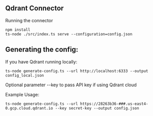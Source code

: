 ## Qdrant Connector

Running the connector

```shell
npm install
ts-node ./src/index.ts serve --configuration=config.json
```

## Generating the config:

If you have Qdrant running locally:

```shell
ts-node generate-config.ts --url http://localhost:6333 --output config_local.json
```

Optional parameter --key to pass API key if using Qdrant cloud

Example Usage:

```shell
ts-node generate-config.ts --url https://28263b36-###.us-east4-0.gcp.cloud.qdrant.io --key secret-key --output config.json
```